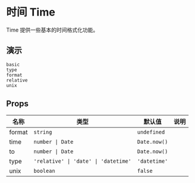 # 时间 Time

Time 提供一些基本的时间格式化功能。

## 演示

```demo
basic
type
format
relative
unix
```

## Props

| 名称   | 类型                                 | 默认值       | 说明 |
| ------ | ------------------------------------ | ------------ | ---- |
| format | `string`                             | `undefined`  |      |
| time   | `number \| Date`                     | `Date.now()` |      |
| to     | `number \| Date`                     | `Date.now()` |      |
| type   | `'relative' \| 'date' \| 'datetime'` | `'datetime'` |      |
| unix   | `boolean`                            | `false`      |      |
